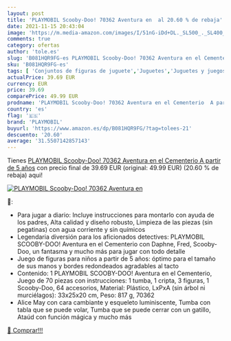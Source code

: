 ```yaml
---
layout: post
title: 'PLAYMOBIL Scooby-Doo! 70362 Aventura en  al 20.60 % de rebaja'
date: 2021-11-15 20:43:04
image: 'https://m.media-amazon.com/images/I/51nG-iDd+DL._SL500_._SL400_.jpg'
comments: true
category: ofertas
author: 'tole.es'
slug: 'B081HQR9FG-es PLAYMOBIL Scooby-Doo! 70362 Aventura en el Cementerio A...'
sku: 'B081HQR9FG-es'
tags: [ 'Conjuntos de figuras de juguete','Juguetes','Juguetes y juegos','Muñecos y figuras','playmobil', ]
actualPrice: 39.69 EUR
currency: EUR
price: 39.69
comparePrice: 49.99 EUR
prodname: 'PLAYMOBIL Scooby-Doo! 70362 Aventura en el Cementerio  A partir de 5 años'
country: 'es'
flag: '🇪🇸'
brand: 'PLAYMOBIL'
buyurl: 'https://www.amazon.es/dp/B081HQR9FG/?tag=tolees-21'
descuento: '20.60'
average: '31.5507142857143'
---
```


Tienes [PLAYMOBIL Scooby-Doo! 70362 Aventura en el Cementerio  A partir de 5 años](https://www.amazon.es/dp/B081HQR9FG/?tag=tolees-21) con precio final de  39.69 EUR (original: 49.99 EUR) (20.60 %  de rebaja) aqui!

[![PLAYMOBIL Scooby-Doo! 70362 Aventura en ](https://m.media-amazon.com/images/I/51nG-iDd+DL._SL500_._SL400_.jpg)](https://www.amazon.es/dp/B081HQR9FG/?tag=tolees-21)

🔎:

- Para jugar a diario: Incluye instrucciones para montarlo con ayuda de los padres, Alta calidad y diseño robusto, Limpieza de las piezas (sin pegatinas) con agua corriente y sin químicos
- Legendaria diversión para los aficionados detectives: PLAYMOBIL SCOOBY-DOO! Aventura en el Cementerio con Daphne, Fred, Scooby-Doo, un fantasma y mucho más para jugar con todo detalle
- Juego de figuras para niños a partir de 5 años: óptimo para el tamaño de sus manos y bordes redondeados agradables al tacto
- Contenido: 1 PLAYMOBIL SCOOBY-DOO! Aventura en el Cementerio, Juego de 70 piezas con instrucciones: 1 tumba, 1 cripta, 3 figuras, 1 Scooby-Doo, 64 accesorios, Material: Plástico, LxPxA (sin árbol ni murciélagos): 33x25x20 cm, Peso: 817 g, 70362
- Alice May con cara cambiante y esqueleto luminiscente, Tumba con tabla que se puede volar, Tumba que se puede cerrar con un gatillo, Ataúd con función mágica y mucho más

[🛒 Comprar!!!](https://www.amazon.es/dp/B081HQR9FG/?tag=tolees-21)
